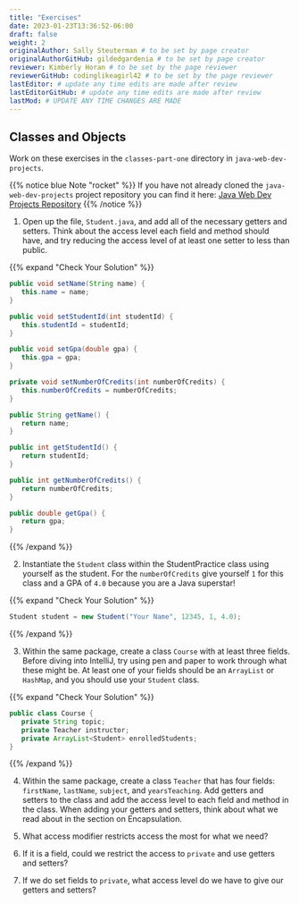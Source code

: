 ```yaml
---
title: "Exercises"
date: 2023-01-23T13:36:52-06:00
draft: false
weight: 2
originalAuthor: Sally Steuterman # to be set by page creator
originalAuthorGitHub: gildedgardenia # to be set by page creator
reviewer: Kimberly Horan # to be set by the page reviewer
reviewerGitHub: codinglikeagirl42 # to be set by the page reviewer
lastEditor: # update any time edits are made after review
lastEditorGitHub: # update any time edits are made after review
lastMod: # UPDATE ANY TIME CHANGES ARE MADE
---
```


## Classes and Objects

Work on these exercises in the `classes-part-one` directory in `java-web-dev-projects`.

{{% notice blue Note "rocket" %}}
If you have not already cloned the `java-web-dev-projects` project repository you can find it here: [Java Web Dev Projects Repository](https://github.com/LaunchCodeEducation/java-web-dev-projects/)
{{% /notice %}}

1. Open up the file, `Student.java`, and add all of the necessary getters and setters. Think about the access level each field and method should have, and try reducing the access level of at least one setter to less than public.

{{% expand "Check Your Solution" %}}
```java
public void setName(String name) {
   this.name = name;
}

public void setStudentId(int studentId) {
   this.studentId = studentId;
}

public void setGpa(double gpa) {
   this.gpa = gpa;
}

private void setNumberOfCredits(int numberOfCredits) {
   this.numberOfCredits = numberOfCredits;
}

public String getName() {
   return name;
}

public int getStudentId() {
   return studentId;
}

public int getNumberOfCredits() {
   return numberOfCredits;
}

public double getGpa() {
   return gpa;
}
```
{{% /expand %}}

2. Instantiate the `Student` class within the StudentPractice class using yourself as the student. For the `numberOfCredits` give yourself `1` for this class and a GPA of `4.0` because you are a Java superstar!

{{% expand "Check Your Solution" %}}
```java
Student student = new Student("Your Name", 12345, 1, 4.0);
```
{{% /expand %}}

3. Within the same package, create a class `Course` with at least three fields. Before diving into IntelliJ, try using pen and paper to work through what these might be. At least one of your fields should be an `ArrayList` or `HashMap`, and you should use your `Student` class.

{{% expand "Check Your Solution" %}}
```java
public class Course {
   private String topic;
   private Teacher instructor;
   private ArrayList<Student> enrolledStudents;
}
```
{{% /expand %}}

4. Within the same package, create a class `Teacher` that has four fields: `firstName`, `lastName`, `subject`, and `yearsTeaching`. Add getters and setters to the class and add the access level to each field and method in the class. When adding your getters and setters, think about what we read about in the section on Encapsulation.

1. What access modifier restricts access the most for what we need?

1. If it is a field, could we restrict the access to `private` and use getters and setters?

1. If we do set fields to `private`, what access level do we have to give our getters and setters?
